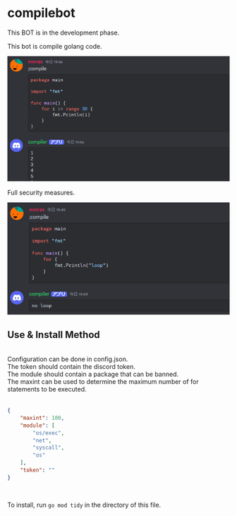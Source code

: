 # compilebot

This BOT is in the development phase.

This bot is compile golang code.
<br/>

![demo](/images/demo.png)
<br/>

Full security measures.
<br/>

![demo](/images/demo2.png)

## Use & Install Method

<br/>
Configuration can be done in config.json.
<br/>
The token should contain the discord token.
<br/>
The module should contain a package that can be banned.
<br/>
The maxint can be used to determine the maximum number of for statements to be executed.
<br/>
<br/>

```json
{
    "maxint": 100,
    "module": [
        "os/exec",
        "net",
        "syscall",
        "os"
    ],
    "token": ""
}
```

<br/>

To install, run `go mod tidy` in the directory of this file.
